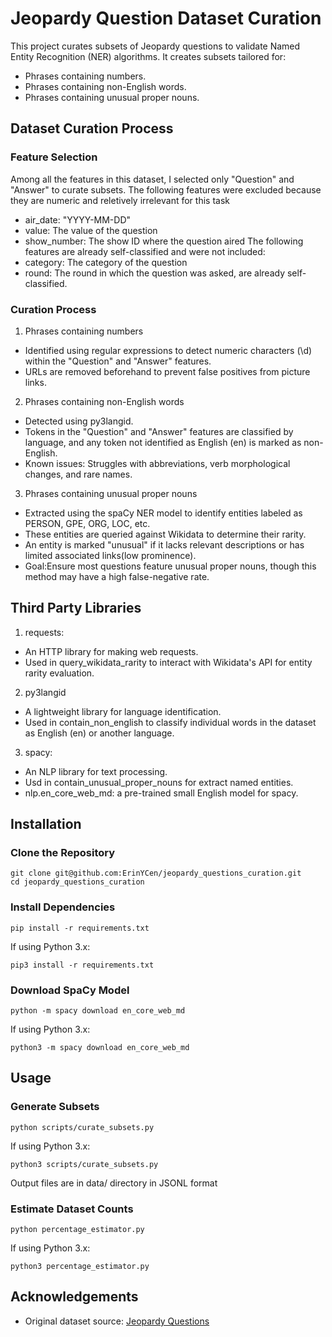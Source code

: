 # Jeopardy Question Dataset Curation
This project curates subsets of Jeopardy questions to validate Named Entity Recognition (NER) algorithms. 
It creates subsets tailored for:
- Phrases containing numbers.
- Phrases containing non-English words.
- Phrases containing unusual proper nouns.
## Dataset Curation Process
### Feature Selection
Among all the features in this dataset, I selected only "Question" and "Answer" to curate subsets.
The following features were excluded because they are numeric and reletively irrelevant for this task
- air_date: "YYYY-MM-DD"
- value: The value of the question
- show_number: The show ID where the question aired
The following features are already self-classified and were not included:
- category: The category of the question
- round: The round in which the question was asked, are already self-classified.
### Curation Process
1. Phrases containing numbers
- Identified using regular expressions to detect numeric characters (\d) within the "Question" and "Answer" features.
- URLs are removed beforehand to prevent false positives from picture links.

2. Phrases containing non-English words
- Detected using py3langid.
- Tokens in the "Question" and "Answer" features are classified by language, and any token not identified as English (en) is marked as non-English. 
- Known issues: Struggles with abbreviations, verb morphological changes, and rare names.

3. Phrases containing unusual proper nouns
- Extracted using the spaCy NER model to identify entities labeled as PERSON, GPE, ORG, LOC, etc.
- These entities are queried against Wikidata to determine their rarity.
- An entity is marked "unusual" if it lacks relevant descriptions or has limited associated links(low prominence).
- Goal:Ensure most questions feature unusual proper nouns, though this method may have a high false-negative rate.

## Third Party Libraries
1. requests:
- An HTTP library for making web requests.
- Used in query_wikidata_rarity to interact with Wikidata's API for entity rarity evaluation.

2. py3langid
- A lightweight library for language identification.
- Used in contain_non_english to classify individual words in the dataset as English (en) or another language.

3. spacy:
- An NLP library for text processing.
- Usd in contain_unusual_proper_nouns for extract named entities.
- nlp.en_core_web_md: a pre-trained small English model for spacy.

## Installation
### Clone the Repository
```
git clone git@github.com:ErinYCen/jeopardy_questions_curation.git
cd jeopardy_questions_curation
```
### Install Dependencies
```
pip install -r requirements.txt
```
If using Python 3.x:
```
pip3 install -r requirements.txt
```
### Download SpaCy Model
```
python -m spacy download en_core_web_md
```
If using Python 3.x:
```
python3 -m spacy download en_core_web_md
```
## Usage
### Generate Subsets
```
python scripts/curate_subsets.py
```
If using Python 3.x:
```
python3 scripts/curate_subsets.py
```
Output files are in data/ directory in JSONL format
### Estimate Dataset Counts
```
python percentage_estimator.py 
```
If using Python 3.x:
```
python3 percentage_estimator.py 
```
## Acknowledgements
- Original dataset source: [Jeopardy Questions](https://www.reddit.com/r/datasets/comments/1uyd0t/200000_jeopardy_questions_in_a_json_file/)

